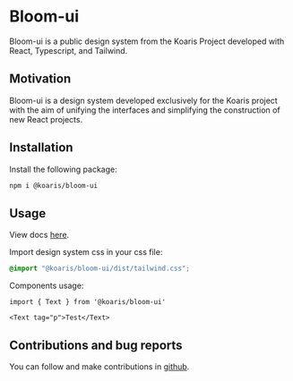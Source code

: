 # Bloom-ui
Bloom-ui is a public design system from the Koaris Project developed with React, Typescript, and Tailwind.

## Motivation
Bloom-ui is a design system developed exclusively for the Koaris project with the aim of unifying the interfaces and simplifying the construction of new React projects.

## Installation
Install the following package:
```bash
npm i @koaris/bloom-ui
```
## Usage
View docs [here](https://guilhermesalviano.github.io/bloom-ui).

Import design system css in your css file:
```css
@import "@koaris/bloom-ui/dist/tailwind.css";
```
Components usage:
```tsx
import { Text } from '@koaris/bloom-ui'

<Text tag="p">Test</Text>
```

## Contributions and bug reports
You can follow and make contributions in [github](https://github.com/guilhermesalviano/bloom-ui).